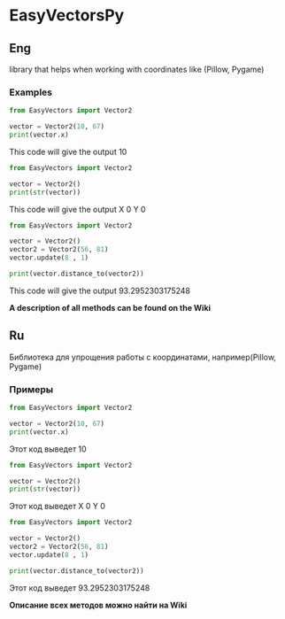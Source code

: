 
# EasyVectorsPy
## Eng 

library that helps when working with coordinates like (Pillow, Pygame)

### Examples ###

```python 
from EasyVectors import Vector2

vector = Vector2(10, 67)
print(vector.x)
```

This code will give the output 10
```python 
from EasyVectors import Vector2

vector = Vector2()
print(str(vector))
```
This code will give the output X 0  Y 0 
```python 
from EasyVectors import Vector2

vector = Vector2()
vector2 = Vector2(56, 81)
vector.update(8 , 1)

print(vector.distance_to(vector2))
```
This code will give the output 93.2952303175248 

**A description of all methods can be found on the Wiki**

## Ru

Библиотека для упрощения работы с координатами, например(Pillow, Pygame)

### Примеры ###

```python 
from EasyVectors import Vector2

vector = Vector2(10, 67)
print(vector.x)
```

Этот код выведет 10

```python 
from EasyVectors import Vector2

vector = Vector2()
print(str(vector))
```

Этот код выведет X 0  Y 0 

```python 
from EasyVectors import Vector2

vector = Vector2()
vector2 = Vector2(56, 81)
vector.update(8 , 1)

print(vector.distance_to(vector2))
```
Этот код выведет 93.2952303175248 

**Описание всех методов можно найти на Wiki**
